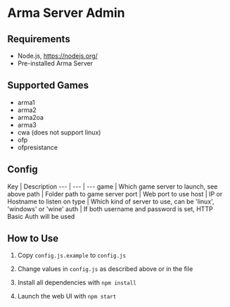# Arma Server Admin

## Requirements

- Node.js, https://nodejs.org/
- Pre-installed Arma Server

## Supported Games

- arma1
- arma2
- arma2oa
- arma3
- cwa (does not support linux)
- ofp
- ofpresistance

## Config

Key | Description
--- | --- | ---
game | Which game server to launch, see above
path | Folder path to game server
port | Web port to use
host | IP or Hostname to listen on
type | Which kind of server to use, can be 'linux', 'windows' or 'wine'
auth | If both username and password is set, HTTP Basic Auth will be used

## How to Use

1. Copy `config.js.example` to `config.js`

2. Change values in `config.js` as described above or in the file

3. Install all dependencies with `npm install`

4. Launch the web UI with `npm start`
